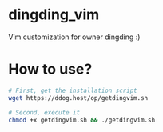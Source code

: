 # dingding_vim
Vim customization for owner dingding :)

# How to use?
```bash
# First, get the installation script
wget https://ddog.host/op/getdingvim.sh

# Second, execute it
chmod +x getdingvim.sh && ./getdingvim.sh
```
